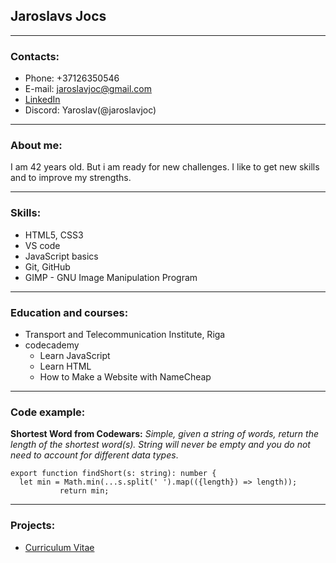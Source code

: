
## Jaroslavs Jocs

***
### Contacts:
- Phone: +37126350546
- E-mail: jaroslavjoc@gmail.com
- [LinkedIn](https://www.linkedin.com/in/jaroslav-joc-b3a623222/)
- Discord: Yaroslav(@jaroslavjoc)

***
### About me:
I am 42 years old. But i am ready for new challenges. I like to get new skills and to improve my strengths.

***
### Skills:
- HTML5, CSS3
- VS code
- JavaScript basics
- Git, GitHub
- GIMP - GNU Image Manipulation Program

***
### Education and courses:
- Transport and Telecommunication Institute, Riga
- codecademy
    - Learn JavaScript
    - Learn HTML
    - How to Make a Website with NameCheap

***
### Code example:
**Shortest Word from Codewars:** *Simple, given a string of words, return the length of the shortest word(s).
String will never be empty and you do not need to account for different data types*.

```
export function findShort(s: string): number {
  let min = Math.min(...s.split(' ').map(({length}) => length));
           return min;
```

***
### Projects:
- [Curriculum Vitae](https://jaroslavjoc.github.io/rsschool-cv/cv)